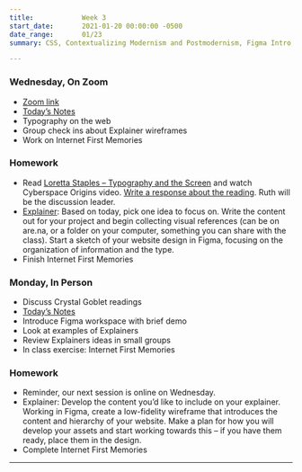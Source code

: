 ```yaml
---
title:            Week 3
start_date:       2021-01-20 00:00:00 -0500
date_range:       01/23
summary: CSS, Contextualizing Modernism and Postmodernism, Figma Intro, Typography on the Web

---
```


### Wednesday, On Zoom

- [Zoom link](https://zoom.us/j/7047994536?pwd=RThBZ0oyWHd5M2RZcmFNQUVwUFJHUT09)
- [Today&rsquo;s Notes](https://paper.dropbox.com/doc/Penn-Week-3b-Notes--BauaPF0_iyTZBsYyDQNxvRv4AQ-ziFYcpYRmosI9Qmj2Kt2v)
- Typography on the web
- Group check ins about Explainer wireframes
- Work on Internet First Memories


### Homework
- Read [Loretta Staples – Typography and the Screen](http://ci17.nikasimovich.com/assets/readings/staples-typography.pdf) and watch Cyberspace Origins video. [Write a response about the reading](https://paper.dropbox.com/doc/Penn-Art-of-Web-S22-Reading-Reflections--BatdK8s0yPkNqR7095HYAzv4AQ-1UUZlQIbgmKjouZ5Tl2TE). Ruth will be the discussion leader.
- [Explainer](/projects/explainer): Based on today, pick one idea to focus on. Write the content out for your project and begin collecting visual references (can be on are.na, or a folder on your computer, something you can share with the class). Start a sketch of your website design in Figma, focusing on the organization of information and the type.
- Finish Internet First Memories





### Monday, In Person

- Discuss Crystal Goblet readings
- [Today&rsquo;s Notes](https://paper.dropbox.com/doc/Penn-Week-3a-Notes--BansV8VsxxxU9I0tpijFfwwUAQ-MOGEtPpB0zSC1R0VYF0Pw)
- Introduce Figma workspace with brief demo
- Look at examples of Explainers
- Review Explainers ideas in small groups
- In class exercise: Internet First Memories



### Homework
- Reminder, our next session is online on Wednesday.
- Explainer: Develop the content you&rsquo;d like to include on your explainer. Working in Figma, create a low-fidelity wireframe that introduces the content and hierarchy of your website. Make a plan for how you will develop your assets and start working towards this – if you have them ready, place them in the design.
- Complete Internet First Memories

---
